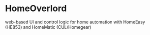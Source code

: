 HomeOverlord
============

web-based UI and control logic for home automation with HomeEasy (HE853) and HomeMatic (CUL/Homegear)

